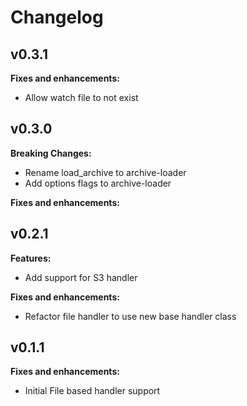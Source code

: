 # Changelog

## v0.3.1

**Fixes and enhancements:**

- Allow watch file to not exist


## v0.3.0

**Breaking Changes:**
- Rename load_archive to archive-loader
- Add options flags to archive-loader

**Fixes and enhancements:**

## v0.2.1

**Features:**

- Add support for S3 handler

**Fixes and enhancements:**

- Refactor file handler to use new base handler class

## v0.1.1

**Fixes and enhancements:**

- Initial File based handler support
